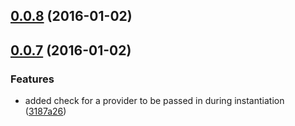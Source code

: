 <a name="0.0.8"></a>
## [0.0.8](https://github.com/cdellinger/entryway/compare/0.0.7...v0.0.8) (2016-01-02)




<a name="0.0.7"></a>
## [0.0.7](https://github.com/cdellinger/entryway/compare/0.0.6...v0.0.7) (2016-01-02)


### Features

* added check for a provider to be passed in during instantiation ([3187a26](https://github.com/cdellinger/entryway/commit/3187a26))



